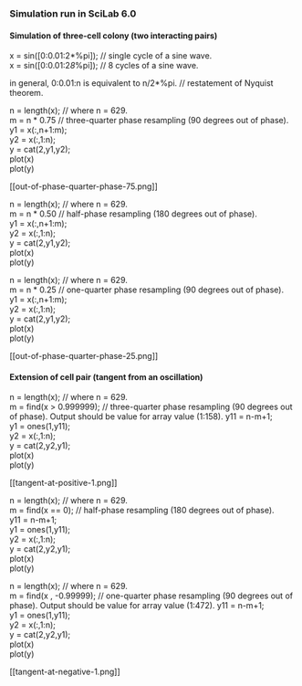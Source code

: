 ### Simulation run in SciLab 6.0

#### Simulation of three-cell colony (two interacting pairs)

x = sin([0:0.01:2*%pi]); // single cycle of a sine wave.  
x = sin([0:0.01:2*8*%pi]); // 8 cycles of a sine wave.  

in general, 0:0.01:n is equivalent to n/2*%pi. // restatement of Nyquist theorem.  

n = length(x); // where n = 629.  
m = n * 0.75 // three-quarter phase resampling (90 degrees out of phase).  
y1 = x(:,n+1:m);  
y2 = x(:,1:n);   
y = cat(2,y1,y2);  
plot(x)  
plot(y)  

[[out-of-phase-quarter-phase-75.png]]  

n = length(x); // where n = 629.  
m = n * 0.50 // half-phase resampling (180 degrees out of phase).  
y1 = x(:,n+1:m);  
y2 = x(:,1:n);   
y = cat(2,y1,y2);  
plot(x)  
plot(y)  


n = length(x); // where n = 629.  
m = n * 0.25 // one-quarter phase resampling (90 degrees out of phase).  
y1 = x(:,n+1:m);  
y2 = x(:,1:n);   
y = cat(2,y1,y2);  
plot(x)  
plot(y)  

[[out-of-phase-quarter-phase-25.png]]  

#### Extension of cell pair (tangent from an oscillation)

n = length(x); // where n = 629.  
m = find(x > 0.999999); // three-quarter phase resampling (90 degrees out of phase). Output should be value for array value (1:158).
y11 = n-m+1;  
y1 = ones(1,y11);  
y2 = x(:,1:n);   
y = cat(2,y2,y1);  
plot(x)  
plot(y)  

[[tangent-at-positive-1.png]] 

n = length(x); // where n = 629.  
m = find(x == 0); // half-phase resampling (180 degrees out of phase).  
y11 = n-m+1;  
y1 = ones(1,y11);  
y2 = x(:,1:n);   
y = cat(2,y2,y1);  
plot(x)  
plot(y)  


n = length(x); // where n = 629.  
m = find(x , -0.99999); // one-quarter phase resampling (90 degrees out of phase). Output should be value for array value (1:472).
y11 = n-m+1;  
y1 = ones(1,y11);  
y2 = x(:,1:n);   
y = cat(2,y2,y1);  
plot(x)  
plot(y)  

[[tangent-at-negative-1.png]] 
